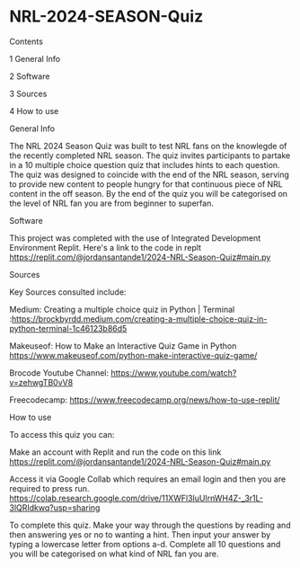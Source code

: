 # NRL-2024-SEASON-Quiz

Contents

1 General Info

2 Software

3 Sources

4 How to use


General Info

The NRL 2024 Season Quiz was built to test NRL fans on the knowlegde of the recently completed NRL season. The quiz invites participants to partake in a 10 multiple choice question quiz that includes hints to each question. The quiz was designed to coincide with the end of the NRL season, serving to provide new content to  people hungry for that continuous piece of NRL content in the off season. By the end of the quiz you will be categorised on the level of NRL fan you are from beginner to superfan.

Software

This project was completed with the use of Integrated Development Environment Replit. 
Here's a link to the code in replt https://replit.com/@jordansantande1/2024-NRL-Season-Quiz#main.py 

Sources

Key Sources consulted include:

Medium: Creating a multiple choice quiz in Python | Terminal :https://brockbyrdd.medium.com/creating-a-multiple-choice-quiz-in-python-terminal-1c46123b86d5

Makeuseof: How to Make an Interactive Quiz Game in Python https://www.makeuseof.com/python-make-interactive-quiz-game/

Brocode Youtube Channel: https://www.youtube.com/watch?v=zehwgTB0vV8

Freecodecamp: https://www.freecodecamp.org/news/how-to-use-replit/

How to use

To access this quiz you can:

Make an account with Replit and run the code on this link https://replit.com/@jordansantande1/2024-NRL-Season-Quiz#main.py 

Access it via Google Collab which requires an email login and then you are required to press run. https://colab.research.google.com/drive/11XWFl3IuUlrnWH4Z-_3r1L-3lQRIdkwq?usp=sharing

To complete this quiz. Make your way through the questions by reading and then answering yes or no to wanting a hint. Then input your answer by typing a lowercase letter from options a-d. Complete all 10 questions and you will be categorised on what kind of NRL fan you are.
